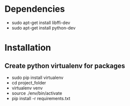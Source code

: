 # Dependencies
* sudo apt-get install libffi-dev
* sudo apt-get install python-dev

# Installation
## Create python virtualenv for packages 
* sudo pip install virtualenv
* cd project_folder
* virtualenv venv
* source ./env/bin/activate
* pip install -r requirements.txt

